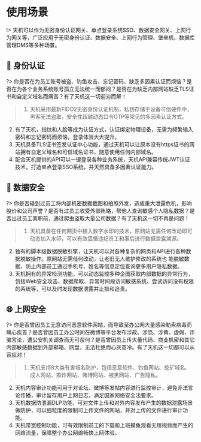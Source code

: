 # 使用场景
!> 天机可以作为无密身份认证网关、单点登录系统SSO、数据安全网关、上网行为网关等，广泛应用于无密身份认证、数据安全、上网行为管理、堡垒机、数据库管理DMS等多种场景。



##  :key: 身份认证<!-- {docsify-ignore} -->
?> 你是否在为员工账号被盗、钓鱼攻击、忘记密码、缺乏多因素认证而烦恼？是否在为各个业务系统账号孤立无法统一而郁闷？是否在为缺乏内部网站缺乏TLS证书和自定义域名而痛苦？有了天机这一切迎刃而解！

>1. 天机采用最新FIDO2无密身份认证机制，私钥存储于设备可信硬件中，黑客无法盗取，安全性超越动态口令OTP等常见的多因素认证方式。
2. 有了天机，指纹和人脸等成为认证方式，认证绑定物理设备，无需为频繁输入密码和忘记密码而烦恼，登录体验大大提升。
3. 天机具备TLS证书签发认证中心功能，通过天机可以让原本没有https证书的网站拥有自定义域名和可信域名证书，随意使用任何内部域名。
4. 配合天机提供的API可以一键登录各种业务系统，天机API兼容传统JWT认证技术，打造单点登录SSO系统，并天然具备多因素认证能力。





## :dvd: 数据安全 <!-- {docsify-ignore} -->
?> 你是否碰到过员工将内部机密数据截图和拍照外发，造成重大泄露危机，影响股价和公司声誉？是否有过员工收受外部贿赂，帮他人查询敏感个人隐私数据？是否出过员工离职前，通过爬虫盗取大量公司数据？有了天机这一切不再是问题！

>1. 天机具备在任何网页中植入数字水印的技术，原网站无需任何改动即可动态加入水印，可以有效震慑违纪员工和事后进行数据泄露溯源。
2. 独有的脚本级数据脱敏引擎，让天机可以对各种复杂的网页和API进行各种数据脱敏操作。原网站无需任何改动，让老旧无人维护修改的系统也 能脱敏数据，防止内部员工通过手机号、姓名等信息定位查询更多用户隐私数据。
3. 天机拥有的异常检测功能，可以动态监控多种企图获取内部数据的异常行为，包括Web安全攻击、数据爬取、异常时间段访问敏感系统、尝试访问没有权限的系统等，可以及时发现数据泄露并止损和追责。




## :globe_with_meridians: 上网安全 <!-- {docsify-ignore} -->

?> 你是否曾因员工无意访问恶意软件网站，而导致至办公网大量感染勒索病毒而痛心疾首？是否曾因员工办公时间在微博等平台发布涉政、涉恐、涉黄、虚假、诈骗言论，遭公安机关调查而无可奈何？是否曾因员上传大量代码、商业机密和其它内部敏感数据到外部邮箱、网盘，无法杜绝而心灰意冷。有了天机这一切都可以从容应对！

>1. 天机支持8大类有害域名防护，包括恶意软件、钓鱼网站、挖矿域名、成人网站、欺诈网站、赌博网站、被黑网站、广告隐私。
2. 天机内容审计功能可用于对论坛、微博等发帖内容进行监控审计，避免非法言论传播，审计留存用户上网日志，满足国家网络安全法要求。
3. 天机数据防泄漏DLP功能，可对文件上传和对外内容发布产生的数据泄露场景做防护，可以细粒度的限制可上传文件的网站，并对上传的文件进行审计功能。
4. 天机带宽控制功能，可有效限制员工的下载和上班摸鱼观看无用视频而产生的网络流量，保障整个办公网络畅快上网体验。


